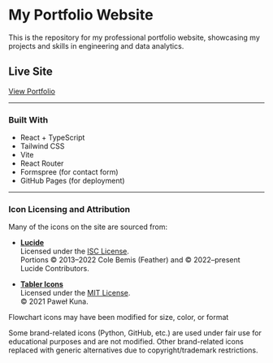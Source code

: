 # My Portfolio Website
This is the repository for my professional portfolio website, showcasing my projects and skills in engineering and data analytics.

## Live Site
[View Portfolio](https://joee09.github.io/)

---

### Built With
- React + TypeScript
- Tailwind CSS
- Vite
- React Router
- Formspree (for contact form)
- GitHub Pages (for deployment)

---

### Icon Licensing and Attribution

Many of the icons on the site are sourced from:

- **[Lucide](https://lucide.dev/)**  
  Licensed under the [ISC License](https://opensource.org/licenses/ISC).  
  Portions © 2013–2022 Cole Bemis (Feather) and © 2022–present Lucide Contributors.

- **[Tabler Icons](https://tabler.io/icons)**  
  Licensed under the [MIT License](https://opensource.org/licenses/MIT).  
  © 2021 Paweł Kuna.

Flowchart icons may have been modified for size, color, or format

Some brand-related icons (Python, GitHub, etc.) are used under fair use for educational purposes and are not modified.
Other brand-related icons replaced with generic alternatives due to copyright/trademark restrictions.
